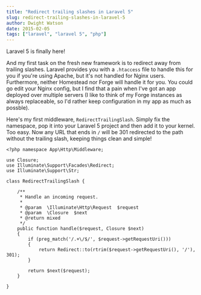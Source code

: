```yaml
---
title: "Redirect trailing slashes in Laravel 5"
slug: redirect-trailing-slashes-in-laravel-5
author: Dwight Watson
date: 2015-02-05
tags: ["laravel", "laravel 5", "php"]
---
```


Laravel 5 is finally here!

And my first task on the fresh new framework is to redirect away from trailing slashes. Laravel provides you with a `.htaccess` file to handle this for you if you're using Apache, but it's not handled for Nginx users. Furthermore, neither Homestead nor Forge will handle it for you. You could go edit your Nginx config, but I find that a pain when I've got an app deployed over multiple servers (I like to think of my Forge instances as always replaceable, so I'd rather keep configuration in my app as much as possble).

Here's my first middleware, `RedirectTrailingSlash`. Simply fix the namespace, pop it into your Laravel 5 project and then add it to your kernel. Too easy. Now any URL that ends in `/` will be 301 redirected to the path without the trailing slash, keeping things clean and simple!

    <?php namespace App\Http\Middleware;

    use Closure;
    use Illuminate\Support\Facades\Redirect;
    use Illuminate\Support\Str;

    class RedirectTrailingSlash {

        /**
         * Handle an incoming request.
         *
         * @param  \Illuminate\Http\Request  $request
         * @param  \Closure  $next
         * @return mixed
         */
        public function handle($request, Closure $next)
        {
            if (preg_match('/.+\/$/', $request->getRequestUri()))
            {
                return Redirect::to(rtrim($request->getRequestUri(), '/'), 301);
            }

            return $next($request);
        }

    }
